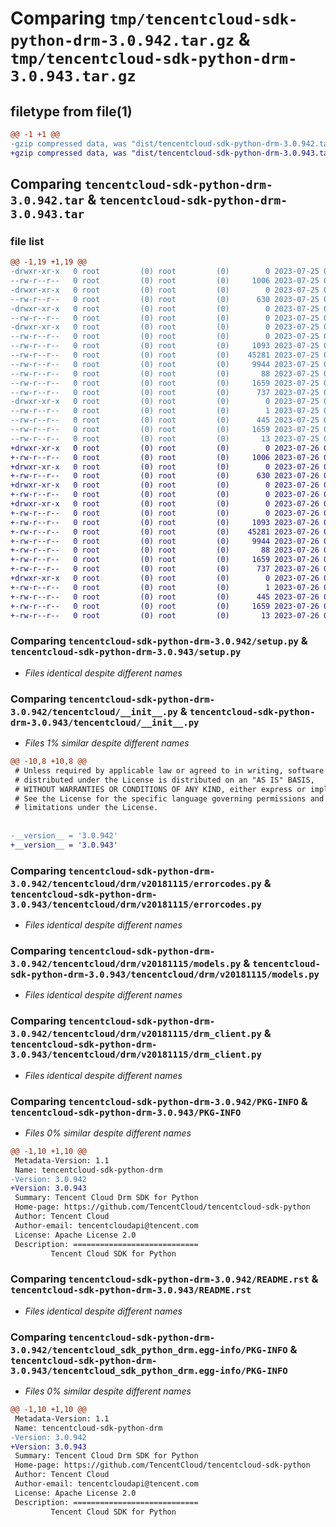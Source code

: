 # Comparing `tmp/tencentcloud-sdk-python-drm-3.0.942.tar.gz` & `tmp/tencentcloud-sdk-python-drm-3.0.943.tar.gz`

## filetype from file(1)

```diff
@@ -1 +1 @@
-gzip compressed data, was "dist/tencentcloud-sdk-python-drm-3.0.942.tar", last modified: Tue Jul 25 04:16:58 2023, max compression
+gzip compressed data, was "dist/tencentcloud-sdk-python-drm-3.0.943.tar", last modified: Wed Jul 26 00:36:21 2023, max compression
```

## Comparing `tencentcloud-sdk-python-drm-3.0.942.tar` & `tencentcloud-sdk-python-drm-3.0.943.tar`

### file list

```diff
@@ -1,19 +1,19 @@
-drwxr-xr-x   0 root         (0) root         (0)        0 2023-07-25 04:16:58.000000 tencentcloud-sdk-python-drm-3.0.942/
--rw-r--r--   0 root         (0) root         (0)     1006 2023-07-25 04:16:58.000000 tencentcloud-sdk-python-drm-3.0.942/setup.py
-drwxr-xr-x   0 root         (0) root         (0)        0 2023-07-25 04:16:58.000000 tencentcloud-sdk-python-drm-3.0.942/tencentcloud/
--rw-r--r--   0 root         (0) root         (0)      630 2023-07-25 04:16:58.000000 tencentcloud-sdk-python-drm-3.0.942/tencentcloud/__init__.py
-drwxr-xr-x   0 root         (0) root         (0)        0 2023-07-25 04:16:58.000000 tencentcloud-sdk-python-drm-3.0.942/tencentcloud/drm/
--rw-r--r--   0 root         (0) root         (0)        0 2023-07-25 04:16:58.000000 tencentcloud-sdk-python-drm-3.0.942/tencentcloud/drm/__init__.py
-drwxr-xr-x   0 root         (0) root         (0)        0 2023-07-25 04:16:58.000000 tencentcloud-sdk-python-drm-3.0.942/tencentcloud/drm/v20181115/
--rw-r--r--   0 root         (0) root         (0)        0 2023-07-25 04:16:58.000000 tencentcloud-sdk-python-drm-3.0.942/tencentcloud/drm/v20181115/__init__.py
--rw-r--r--   0 root         (0) root         (0)     1093 2023-07-25 04:16:58.000000 tencentcloud-sdk-python-drm-3.0.942/tencentcloud/drm/v20181115/errorcodes.py
--rw-r--r--   0 root         (0) root         (0)    45281 2023-07-25 04:16:58.000000 tencentcloud-sdk-python-drm-3.0.942/tencentcloud/drm/v20181115/models.py
--rw-r--r--   0 root         (0) root         (0)     9944 2023-07-25 04:16:58.000000 tencentcloud-sdk-python-drm-3.0.942/tencentcloud/drm/v20181115/drm_client.py
--rw-r--r--   0 root         (0) root         (0)       88 2023-07-25 04:16:58.000000 tencentcloud-sdk-python-drm-3.0.942/setup.cfg
--rw-r--r--   0 root         (0) root         (0)     1659 2023-07-25 04:16:58.000000 tencentcloud-sdk-python-drm-3.0.942/PKG-INFO
--rw-r--r--   0 root         (0) root         (0)      737 2023-07-25 04:16:58.000000 tencentcloud-sdk-python-drm-3.0.942/README.rst
-drwxr-xr-x   0 root         (0) root         (0)        0 2023-07-25 04:16:58.000000 tencentcloud-sdk-python-drm-3.0.942/tencentcloud_sdk_python_drm.egg-info/
--rw-r--r--   0 root         (0) root         (0)        1 2023-07-25 04:16:58.000000 tencentcloud-sdk-python-drm-3.0.942/tencentcloud_sdk_python_drm.egg-info/dependency_links.txt
--rw-r--r--   0 root         (0) root         (0)      445 2023-07-25 04:16:58.000000 tencentcloud-sdk-python-drm-3.0.942/tencentcloud_sdk_python_drm.egg-info/SOURCES.txt
--rw-r--r--   0 root         (0) root         (0)     1659 2023-07-25 04:16:58.000000 tencentcloud-sdk-python-drm-3.0.942/tencentcloud_sdk_python_drm.egg-info/PKG-INFO
--rw-r--r--   0 root         (0) root         (0)       13 2023-07-25 04:16:58.000000 tencentcloud-sdk-python-drm-3.0.942/tencentcloud_sdk_python_drm.egg-info/top_level.txt
+drwxr-xr-x   0 root         (0) root         (0)        0 2023-07-26 00:36:21.000000 tencentcloud-sdk-python-drm-3.0.943/
+-rw-r--r--   0 root         (0) root         (0)     1006 2023-07-26 00:36:21.000000 tencentcloud-sdk-python-drm-3.0.943/setup.py
+drwxr-xr-x   0 root         (0) root         (0)        0 2023-07-26 00:36:21.000000 tencentcloud-sdk-python-drm-3.0.943/tencentcloud/
+-rw-r--r--   0 root         (0) root         (0)      630 2023-07-26 00:36:21.000000 tencentcloud-sdk-python-drm-3.0.943/tencentcloud/__init__.py
+drwxr-xr-x   0 root         (0) root         (0)        0 2023-07-26 00:36:21.000000 tencentcloud-sdk-python-drm-3.0.943/tencentcloud/drm/
+-rw-r--r--   0 root         (0) root         (0)        0 2023-07-26 00:36:21.000000 tencentcloud-sdk-python-drm-3.0.943/tencentcloud/drm/__init__.py
+drwxr-xr-x   0 root         (0) root         (0)        0 2023-07-26 00:36:21.000000 tencentcloud-sdk-python-drm-3.0.943/tencentcloud/drm/v20181115/
+-rw-r--r--   0 root         (0) root         (0)        0 2023-07-26 00:36:21.000000 tencentcloud-sdk-python-drm-3.0.943/tencentcloud/drm/v20181115/__init__.py
+-rw-r--r--   0 root         (0) root         (0)     1093 2023-07-26 00:36:21.000000 tencentcloud-sdk-python-drm-3.0.943/tencentcloud/drm/v20181115/errorcodes.py
+-rw-r--r--   0 root         (0) root         (0)    45281 2023-07-26 00:36:21.000000 tencentcloud-sdk-python-drm-3.0.943/tencentcloud/drm/v20181115/models.py
+-rw-r--r--   0 root         (0) root         (0)     9944 2023-07-26 00:36:21.000000 tencentcloud-sdk-python-drm-3.0.943/tencentcloud/drm/v20181115/drm_client.py
+-rw-r--r--   0 root         (0) root         (0)       88 2023-07-26 00:36:21.000000 tencentcloud-sdk-python-drm-3.0.943/setup.cfg
+-rw-r--r--   0 root         (0) root         (0)     1659 2023-07-26 00:36:21.000000 tencentcloud-sdk-python-drm-3.0.943/PKG-INFO
+-rw-r--r--   0 root         (0) root         (0)      737 2023-07-26 00:36:21.000000 tencentcloud-sdk-python-drm-3.0.943/README.rst
+drwxr-xr-x   0 root         (0) root         (0)        0 2023-07-26 00:36:21.000000 tencentcloud-sdk-python-drm-3.0.943/tencentcloud_sdk_python_drm.egg-info/
+-rw-r--r--   0 root         (0) root         (0)        1 2023-07-26 00:36:21.000000 tencentcloud-sdk-python-drm-3.0.943/tencentcloud_sdk_python_drm.egg-info/dependency_links.txt
+-rw-r--r--   0 root         (0) root         (0)      445 2023-07-26 00:36:21.000000 tencentcloud-sdk-python-drm-3.0.943/tencentcloud_sdk_python_drm.egg-info/SOURCES.txt
+-rw-r--r--   0 root         (0) root         (0)     1659 2023-07-26 00:36:21.000000 tencentcloud-sdk-python-drm-3.0.943/tencentcloud_sdk_python_drm.egg-info/PKG-INFO
+-rw-r--r--   0 root         (0) root         (0)       13 2023-07-26 00:36:21.000000 tencentcloud-sdk-python-drm-3.0.943/tencentcloud_sdk_python_drm.egg-info/top_level.txt
```

### Comparing `tencentcloud-sdk-python-drm-3.0.942/setup.py` & `tencentcloud-sdk-python-drm-3.0.943/setup.py`

 * *Files identical despite different names*

### Comparing `tencentcloud-sdk-python-drm-3.0.942/tencentcloud/__init__.py` & `tencentcloud-sdk-python-drm-3.0.943/tencentcloud/__init__.py`

 * *Files 1% similar despite different names*

```diff
@@ -10,8 +10,8 @@
 # Unless required by applicable law or agreed to in writing, software
 # distributed under the License is distributed on an "AS IS" BASIS,
 # WITHOUT WARRANTIES OR CONDITIONS OF ANY KIND, either express or implied.
 # See the License for the specific language governing permissions and
 # limitations under the License.
 
 
-__version__ = '3.0.942'
+__version__ = '3.0.943'
```

### Comparing `tencentcloud-sdk-python-drm-3.0.942/tencentcloud/drm/v20181115/errorcodes.py` & `tencentcloud-sdk-python-drm-3.0.943/tencentcloud/drm/v20181115/errorcodes.py`

 * *Files identical despite different names*

### Comparing `tencentcloud-sdk-python-drm-3.0.942/tencentcloud/drm/v20181115/models.py` & `tencentcloud-sdk-python-drm-3.0.943/tencentcloud/drm/v20181115/models.py`

 * *Files identical despite different names*

### Comparing `tencentcloud-sdk-python-drm-3.0.942/tencentcloud/drm/v20181115/drm_client.py` & `tencentcloud-sdk-python-drm-3.0.943/tencentcloud/drm/v20181115/drm_client.py`

 * *Files identical despite different names*

### Comparing `tencentcloud-sdk-python-drm-3.0.942/PKG-INFO` & `tencentcloud-sdk-python-drm-3.0.943/PKG-INFO`

 * *Files 0% similar despite different names*

```diff
@@ -1,10 +1,10 @@
 Metadata-Version: 1.1
 Name: tencentcloud-sdk-python-drm
-Version: 3.0.942
+Version: 3.0.943
 Summary: Tencent Cloud Drm SDK for Python
 Home-page: https://github.com/TencentCloud/tencentcloud-sdk-python
 Author: Tencent Cloud
 Author-email: tencentcloudapi@tencent.com
 License: Apache License 2.0
 Description: ============================
         Tencent Cloud SDK for Python
```

### Comparing `tencentcloud-sdk-python-drm-3.0.942/README.rst` & `tencentcloud-sdk-python-drm-3.0.943/README.rst`

 * *Files identical despite different names*

### Comparing `tencentcloud-sdk-python-drm-3.0.942/tencentcloud_sdk_python_drm.egg-info/PKG-INFO` & `tencentcloud-sdk-python-drm-3.0.943/tencentcloud_sdk_python_drm.egg-info/PKG-INFO`

 * *Files 0% similar despite different names*

```diff
@@ -1,10 +1,10 @@
 Metadata-Version: 1.1
 Name: tencentcloud-sdk-python-drm
-Version: 3.0.942
+Version: 3.0.943
 Summary: Tencent Cloud Drm SDK for Python
 Home-page: https://github.com/TencentCloud/tencentcloud-sdk-python
 Author: Tencent Cloud
 Author-email: tencentcloudapi@tencent.com
 License: Apache License 2.0
 Description: ============================
         Tencent Cloud SDK for Python
```

